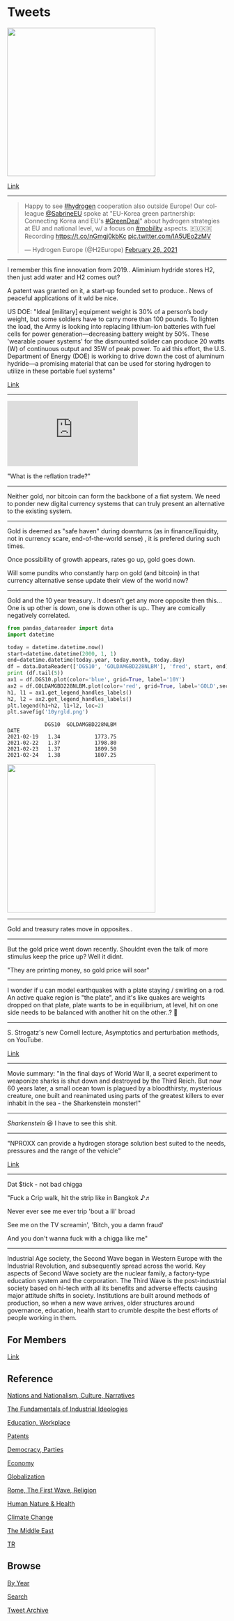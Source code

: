 # Tweets

<img width="340" src="https://pbs.twimg.com/card_img/1364925382311489540/CCjbXwd_?format=jpg&name=small"/>

[Link](https://www.alexander-dennis.com/media/news/2021/february/adl-s-british-built-h20-next-generation-hydrogen-bus-to-deliver-up-to-300-zero-emission-mile-range/)

---

<blockquote width="340" class="twitter-tweet"><p lang="en" dir="ltr">Happy to see <a href="https://twitter.com/hashtag/hydrogen?src=hash&amp;ref_src=twsrc%5Etfw">#hydrogen</a> cooperation also outside Europe! Our colleague <a href="https://twitter.com/SabrineEU?ref_src=twsrc%5Etfw">@SabrineEU</a> spoke at &quot;EU-Korea green partnership: Connecting Korea and EU&#39;s <a href="https://twitter.com/hashtag/GreenDeal?src=hash&amp;ref_src=twsrc%5Etfw">#GreenDeal</a>&quot; about hydrogen strategies at EU and national level, w/ a focus on <a href="https://twitter.com/hashtag/mobility?src=hash&amp;ref_src=twsrc%5Etfw">#mobility</a> aspects. 🇪🇺🇰🇷<br>Recording <a href="https://t.co/nGmgj0kbKc">https://t.co/nGmgj0kbKc</a> <a href="https://t.co/IA5UEo2zMV">pic.twitter.com/IA5UEo2zMV</a></p>&mdash; Hydrogen Europe (@H2Europe) <a href="https://twitter.com/H2Europe/status/1365216728045608960?ref_src=twsrc%5Etfw">February 26, 2021</a></blockquote> <script async src="https://platform.twitter.com/widgets.js" charset="utf-8"></script>

---

I remember this fine innovation from 2019.. Aliminium hydride stores
H2, then just add water and H2 comes out?

A patent was granted on it, a start-up founded set to produce.. News
of peaceful applications of it wld be nice.

US DOE: "Ideal [military] equipment weight is 30% of a person’s body
weight, but some soldiers have to carry more than 100 pounds. To
lighten the load, the Army is looking into replacing lithium-ion
batteries with fuel cells for power generation—decreasing battery
weight by 50%. These 'wearable power systems' for the dismounted
solider can produce 20 watts (W) of continuous output and 35W of peak
power. To aid this effort, the U.S. Department of Energy (DOE) is
working to drive down the cost of aluminum hydride—a promising
material that can be used for storing hydrogen to utilize in these
portable fuel systems"

[Link](https://www.energy.gov/eere/articles/4-ways-fuel-cells-power-us-military)

---


<iframe width="300" src="https://www.youtube.com/embed/caYHHcP6jrs?start=29&end=114" frameborder="0" allow="accelerometer; autoplay; clipboard-write; encrypted-media; gyroscope; picture-in-picture" allowfullscreen></iframe>

"What is the reflation trade?"

---

Neither gold, nor bitcoin can form the backbone of a fiat system. We
need to ponder new digital currency systems that can truly present an
alternative to the existing system.

---

Gold is deemed as "safe haven" during downturns (as in
finance/liquidity, not in currency scare, end-of-the-world sense) , it
is prefered during such times.

Once possibility of growth appears, rates go up, gold goes down.

Will some pundits who constantly harp on gold (and bitcoin) in that
currency alternative sense update their view of the world now?

---

Gold and the 10 year treasury.. It doesn't get any more opposite then
this... One is up other is down, one is down other is up.. They are
comically negatively correlated.

```python
from pandas_datareader import data
import datetime

today = datetime.datetime.now()
start=datetime.datetime(2000, 1, 1)
end=datetime.datetime(today.year, today.month, today.day)
df = data.DataReader(['DGS10', 'GOLDAMGBD228NLBM'], 'fred', start, end)
print (df.tail(5))
ax1 = df.DGS10.plot(color='blue', grid=True, label='10Y')
ax2 = df.GOLDAMGBD228NLBM.plot(color='red', grid=True, label='GOLD',secondary_y=True)
h1, l1 = ax1.get_legend_handles_labels()
h2, l2 = ax2.get_legend_handles_labels()
plt.legend(h1+h2, l1+l2, loc=2)
plt.savefig('10yrgld.png')
```

```text
            DGS10  GOLDAMGBD228NLBM
DATE                               
2021-02-19   1.34           1773.75
2021-02-22   1.37           1798.80
2021-02-23   1.37           1809.50
2021-02-24   1.38           1807.25
```

<img width="340" src="https://pbs.twimg.com/media/EvJK3X_WYAAN3Hx?format=png&name=small"/>

---

Gold and treasury rates move in opposites..

---

But the gold price went down recently. Shouldnt even the talk of more
stimulus keep the price up? Well it didnt.

"They are printing money, so gold price will soar"

---

I wonder if u can model earthquakes with a plate staying / swirling on
a rod. An active quake region is "the plate", and it's like quakes are
weights dropped on that plate, plate wants to be in equilibrium, at
level, hit on one side needs to be balanced with another hit on the
other..? 🤔

---

S. Strogatz's new Cornell lecture, Asymptotics and perturbation methods, on YouTube.

[Link](https://www.youtube.com/watch?v=KZsk8B_z8pI&list=PL5EH0ZJ7V0jV7kMYvPcZ7F9oaf_YAlfbI)

---

Movie summary: "In the final days of World War II, a secret experiment
to weaponize sharks is shut down and destroyed by the Third Reich. But
now 60 years later, a small ocean town is plagued by a bloodthirsty,
mysterious creature, one built and reanimated using parts of the
greatest killers to ever inhabit in the sea - the Sharkenstein
monster!"

---

*Sharkenstein* 😆 I have to see this shit.

---

"NPROXX can provide a hydrogen storage solution best suited to the
needs, pressures and the range of the vehicle"

[Link](https://www.nproxx.com/how-hydrogen-powers-different-vehicles/)

---

Dat $tick - not bad chigga

"Fuck a Crip walk, hit the strip like in Bangkok ♪♬

Never ever see me ever trip 'bout a lil' broad

See me on the TV screamin', 'Bitch, you a damn fraud'

And you don't wanna fuck with a chigga like me"

---

Industrial Age society, the Second Wave began in Western Europe with
the Industrial Revolution, and subsequently spread across the
world. Key aspects of Second Wave society are the nuclear family, a
factory-type education system and the corporation. The Third Wave is
the post-industrial society based on hi-tech with all its benefits and
adverse effects causing major attitude shifts in society. Institutions
are built around methods of production, so when a new wave arrives,
older structures around governance, education, health start to crumble
despite the best efforts of people working in them.

## For Members

[Link](https://thirdwave-members.herokuapp.com)

## Reference

[Nations and Nationalism, Culture, Narratives](/2013/02/nations-and-nationalism.md)

[The Fundamentals of Industrial Ideologies](/2011/04/fundamentals-of-industrial-ideologies.md)

[Education, Workplace](2017/09/education-workplace.md)

[Patents](/2018/09/patents.md)

[Democracy, Parties](/2016/11/democracy.md)

[Economy](/2018/05/economy.md)

[Globalization](/2018/09/globalization.md)

[Rome, The First Wave, Religion](/2017/12/rome.md)

[Human Nature & Health](/2020/07/human-nature.md)

[Climate Change](/2018/12/climate.md)

[The Middle East](/2019/07/middleeast.md)

[TR](../tr)

## Browse

[By Year](years.md)

[Search](search.html)

[Tweet Archive](/tweets/README.md)


